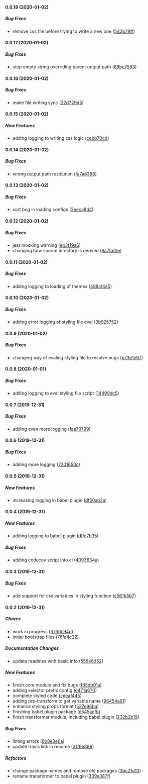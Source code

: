 #### 0.0.18 (2020-01-02)

##### Bug Fixes

*  remove css file before trying to write a new one ([542b79ff](https://github.com/dylanaubrey/styling/commit/542b79ff28ffa573e072fb9d0f1b9ec5d5ddcda6))

#### 0.0.17 (2020-01-02)

##### Bug Fixes

*  stop empty string overriding parent output path ([68bc7593](https://github.com/dylanaubrey/styling/commit/68bc7593cef3e771deef8c5e3a2f4a770fadb11b))

#### 0.0.16 (2020-01-02)

##### Bug Fixes

*  make file writing sync ([22d729d5](https://github.com/dylanaubrey/styling/commit/22d729d5b0f12cbaff3f24d03c81dfad3de7dcdf))

#### 0.0.15 (2020-01-02)

##### New Features

*  adding logging to writing css logic ([cebb70cd](https://github.com/dylanaubrey/styling/commit/cebb70cdf6ee76bd6eac9f536d46801ae13ce7cd))

#### 0.0.14 (2020-01-02)

##### Bug Fixes

*  wrong output path resolution ([fa7a8388](https://github.com/dylanaubrey/styling/commit/fa7a8388477ddc6ca5c0ea8f08de3eb0946b2e7d))

#### 0.0.13 (2020-01-02)

##### Bug Fixes

*  sort bug in loading configs ([3eeca8d4](https://github.com/dylanaubrey/styling/commit/3eeca8d49dbc8882f6f252f1337a54c7e17ad65c))

#### 0.0.12 (2020-01-02)

##### Bug Fixes

*  jest mocking warning ([eb3f19a6](https://github.com/dylanaubrey/styling/commit/eb3f19a6a78130e07efd811915ba80960a249d68))
*  changing how source directory is derived ([8a7faf3e](https://github.com/dylanaubrey/styling/commit/8a7faf3ee9fcc1238b604e6fea0598f182f8feee))

#### 0.0.11 (2020-01-02)

##### Bug Fixes

*  adding logging to loading of themes ([488cf4a5](https://github.com/dylanaubrey/styling/commit/488cf4a5938b14e6a1a4ca6a16ca37830d4e31b6))

#### 0.0.10 (2020-01-02)

##### Bug Fixes

*  adding error logging of styling file eval ([3b925752](https://github.com/dylanaubrey/styling/commit/3b92575262c5a95bfe4e206b9abc423897e8da63))

#### 0.0.9 (2020-01-02)

##### Bug Fixes

*  changing way of evaling styling file to resolve bugs ([b73e1e97](https://github.com/dylanaubrey/styling/commit/b73e1e9793d16632d0fead670e13d5a741c44d7f))

#### 0.0.8 (2020-01-01)

##### Bug Fixes

*  adding logging to eval styling file script ([14499dc5](https://github.com/dylanaubrey/styling/commit/14499dc51d9461401f697abe1ce3f74d316d9d31))

#### 0.0.7 (2019-12-31)

##### Bug Fixes

*  adding even more logging ([faa70799](https://github.com/dylanaubrey/styling/commit/faa70799e49e3d8cfe8226a31767fb78ceffe55f))

#### 0.0.6 (2019-12-31)

##### Bug Fixes

*  adding more logging ([7201650c](https://github.com/dylanaubrey/styling/commit/7201650c6b47f8561ffa02e04a1fe61c444604f9))

#### 0.0.5 (2019-12-31)

##### New Features

*  increasing logging in babel plugin ([df50ab3a](https://github.com/dylanaubrey/styling/commit/df50ab3ada4293a3a454dbe66a38226ceb7f0c15))

#### 0.0.4 (2019-12-31)

##### New Features

*  adding logging to babel plugin ([dffc7b35](https://github.com/dylanaubrey/styling/commit/dffc7b35590186ae6f1c3ec3d69e8c35e33b3aa7))

##### Bug Fixes

*  adding codecov script into ci ([4093634a](https://github.com/dylanaubrey/styling/commit/4093634a1e9d7d6acac8cdff85271400cc59acdf))

#### 0.0.3 (2019-12-31)

##### Bug Fixes

*  add support for css variables in styling function ([c561b5b7](https://github.com/dylanaubrey/styling/commit/c561b5b7edd6da050a9da2e166f8b97ce43d2ad5))

#### 0.0.2 (2019-12-31)

##### Chores

*  work in progress ([373dc94d](https://github.com/dylanaubrey/styling/commit/373dc94d871b4781adf1f7972038dea42426122d))
*  initial bootstrap files ([76fa4c22](https://github.com/dylanaubrey/styling/commit/76fa4c2268e6aa79c7b3120ae467816fbe6bd294))

##### Documentation Changes

*  update readmes with basic info ([556e6d52](https://github.com/dylanaubrey/styling/commit/556e6d52bf447bda97073b3f43592272693838d4))

##### New Features

*  finish core module and fix bugs ([f65db01a](https://github.com/dylanaubrey/styling/commit/f65db01ab68a58f1474d4b2454d2b44b1dbc9933))
*  adding selector prefix config ([e471a670](https://github.com/dylanaubrey/styling/commit/e471a67015c37c2f3530a25c624d7730f5eb84af))
*  complete styled code ([ceeaf445](https://github.com/dylanaubrey/styling/commit/ceeaf445ba960f92bc8143e8a8b290ce7de9f069))
*  adding pre-transform to get variable name ([96454a61](https://github.com/dylanaubrey/styling/commit/96454a61743e805a11cbda01da49225acd0c85f0))
*  enhance styling props format ([537e96ba](https://github.com/dylanaubrey/styling/commit/537e96ba5912815a19bc45d7fce3044359e510ef))
*  finishing babel plugin package ([e545acfb](https://github.com/dylanaubrey/styling/commit/e545acfbaf2535dab1cb3e8ebde04adc68ea2e46))
*  finish transformer module, including babel plugin ([232b2b19](https://github.com/dylanaubrey/styling/commit/232b2b19ea932940fe12c94cdd58d2889e567e16))

##### Bug Fixes

*  linting errors ([8b8e3e6a](https://github.com/dylanaubrey/styling/commit/8b8e3e6aa905c33e3d8a67955e758cdac07ee925))
*  update travis link in readme ([31f6e389](https://github.com/dylanaubrey/styling/commit/31f6e389b9ae9f4361caa9bfdaacdd0a6400a5a3))

##### Refactors

*  change package names and remove old packages ([3bc21d13](https://github.com/dylanaubrey/styling/commit/3bc21d131657737a29cae101b2afc7e09897bd59))
*  rename transformer to babel plugin ([309a387f](https://github.com/dylanaubrey/styling/commit/309a387f4640b11efe50d3b9428651a69889fe28))

